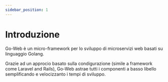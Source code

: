 ```yaml
---
sidebar_position: 1
---
```

# Introduzione

Go-Web è un micro-framework per lo sviluppo di microservizi web basati su linguaggio Golang. 

Grazie ad un approcio basato sulla condigurazione (simile a framework come Laravel and Rails), Go-Web astrae tutti i componenti a basso libello semplificando e velocizzanto i tempi di sviluppo.

